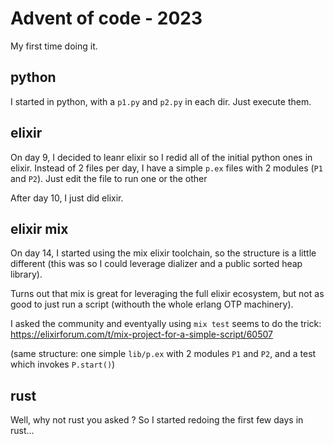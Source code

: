 # Advent of code - 2023

My first time doing it.

## python
I started in python, with a `p1.py` and `p2.py` in each dir. Just execute them.

## elixir
On day 9, I decided to leanr elixir so I redid all of the initial python ones in elixir. 
Instead of 2 files per day, I have a simple `p.ex` files with 2 modules (`P1` and `P2`). Just edit the file to run one or the other

After day 10, I just did elixir.

## elixir mix
On day 14, I started using the mix elixir toolchain, so the structure is a little different (this was so I could leverage dializer and a public sorted heap library).

Turns out that mix is great for leveraging the full elixir ecosystem, but not as good to just run a script (withouth the whole erlang OTP machinery).

I asked the community and eventyally using `mix test` seems to do the trick: https://elixirforum.com/t/mix-project-for-a-simple-script/60507

(same structure: one simple `lib/p.ex` with 2 modules `P1` and `P2`, and a test which invokes `P.start()`)

## rust
Well, why not rust you asked ? So I started redoing the first few days in rust...
